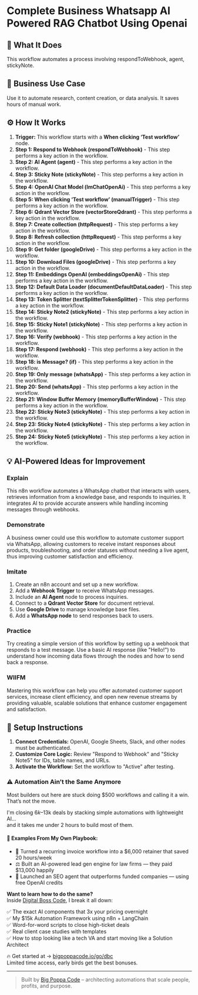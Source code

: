 # Complete Business Whatsapp AI Powered RAG Chatbot Using Openai

## 🚀 What It Does
This workflow automates a process involving respondToWebhook, agent, stickyNote.

## 💼 Business Use Case
Use it to automate research, content creation, or data analysis. It saves hours of manual work.

## ⚙️ How It Works
1.  **Trigger:** This workflow starts with a **When clicking ‘Test workflow’** node.
2. **Step 1: Respond to Webhook (respondToWebhook)** - This step performs a key action in the workflow.
3. **Step 2: AI Agent (agent)** - This step performs a key action in the workflow.
4. **Step 3: Sticky Note (stickyNote)** - This step performs a key action in the workflow.
5. **Step 4: OpenAI Chat Model (lmChatOpenAi)** - This step performs a key action in the workflow.
6. **Step 5: When clicking ‘Test workflow’ (manualTrigger)** - This step performs a key action in the workflow.
7. **Step 6: Qdrant Vector Store (vectorStoreQdrant)** - This step performs a key action in the workflow.
8. **Step 7: Create collection (httpRequest)** - This step performs a key action in the workflow.
9. **Step 8: Refresh collection (httpRequest)** - This step performs a key action in the workflow.
10. **Step 9: Get folder (googleDrive)** - This step performs a key action in the workflow.
11. **Step 10: Download Files (googleDrive)** - This step performs a key action in the workflow.
12. **Step 11: Embeddings OpenAI (embeddingsOpenAi)** - This step performs a key action in the workflow.
13. **Step 12: Default Data Loader (documentDefaultDataLoader)** - This step performs a key action in the workflow.
14. **Step 13: Token Splitter (textSplitterTokenSplitter)** - This step performs a key action in the workflow.
15. **Step 14: Sticky Note2 (stickyNote)** - This step performs a key action in the workflow.
16. **Step 15: Sticky Note1 (stickyNote)** - This step performs a key action in the workflow.
17. **Step 16: Verify (webhook)** - This step performs a key action in the workflow.
18. **Step 17: Respond (webhook)** - This step performs a key action in the workflow.
19. **Step 18: is Message? (if)** - This step performs a key action in the workflow.
20. **Step 19: Only message (whatsApp)** - This step performs a key action in the workflow.
21. **Step 20: Send (whatsApp)** - This step performs a key action in the workflow.
22. **Step 21: Window Buffer Memory (memoryBufferWindow)** - This step performs a key action in the workflow.
23. **Step 22: Sticky Note3 (stickyNote)** - This step performs a key action in the workflow.
24. **Step 23: Sticky Note4 (stickyNote)** - This step performs a key action in the workflow.
25. **Step 24: Sticky Note5 (stickyNote)** - This step performs a key action in the workflow.

## 💡 AI-Powered Ideas for Improvement
### Explain
This n8n workflow automates a WhatsApp chatbot that interacts with users, retrieves information from a knowledge base, and responds to inquiries. It integrates AI to provide accurate answers while handling incoming messages through webhooks.

### Demonstrate
A business owner could use this workflow to automate customer support via WhatsApp, allowing customers to receive instant responses about products, troubleshooting, and order statuses without needing a live agent, thus improving customer satisfaction and efficiency.

### Imitate
1. Create an n8n account and set up a new workflow.
2. Add a **Webhook Trigger** to receive WhatsApp messages.
3. Include an **AI Agent** node to process inquiries.
4. Connect to a **Qdrant Vector Store** for document retrieval.
5. Use **Google Drive** to manage knowledge base files.
6. Add a **WhatsApp node** to send responses back to users.

### Practice
Try creating a simple version of this workflow by setting up a webhook that responds to a test message. Use a basic AI response (like "Hello!") to understand how incoming data flows through the nodes and how to send back a response.

### WIIFM
Mastering this workflow can help you offer automated customer support services, increase client efficiency, and open new revenue streams by providing valuable, scalable solutions that enhance customer engagement and satisfaction.

## 🔧 Setup Instructions
1. **Connect Credentials:** OpenAI, Google Sheets, Slack, and other nodes must be authenticated.
2. **Customize Core Logic:** Review "Respond to Webhook" and "Sticky Note5" for IDs, table names, and URLs.
3. **Activate the Workflow:** Set the workflow to "Active" after testing.

### ⚠️ Automation Ain’t the Same Anymore

Most builders out here are stuck doing $500 workflows and calling it a win.  
That’s not the move.  

I'm closing $6k–$13k deals by stacking simple automations with lightweight AI...  
and it takes me under 2 hours to build most of them.

#### 🧠 Examples From My Own Playbook:
- 🔁 Turned a recurring invoice workflow into a $6,000 retainer that saved 20 hours/week  
- ⚖️ Built an AI-powered lead gen engine for law firms — they paid $13,000 happily  
- 🚀 Launched an SEO agent that outperforms funded companies — using free OpenAI credits  

**Want to learn how to do the same?**  
Inside [Digital Boss Code](https://bigpoppacode.io/go/dbc), I break it all down:

✅ The exact AI components that 3x your pricing overnight  
✅ My $15k Automation Framework using n8n + LangChain  
✅ Word-for-word scripts to close high-ticket deals  
✅ Real client case studies with templates  
✅ How to stop looking like a tech VA and start moving like a Solution Architect  

🔥 Get started at → [bigpoppacode.io/go/dbc](https://bigpoppacode.io/go/dbc)  
Limited time access, early birds get the best bonuses.

---
> Built by [Big Poppa Code](https://bigpoppacode.io) – architecting automations that scale people, profits, and purpose.
